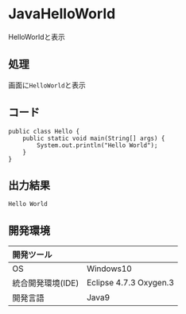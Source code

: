 # JavaHelloWorld
HelloWorldと表示

## 処理
画面に`HelloWorld`と表示

## コード
```
public class Hello {
	public static void main(String[] args) {
		System.out.println("Hello World");
	}
}
```

## 出力結果  
```
Hello World
```
  
## 開発環境
| 開発ツール |  |
|:-|:-|
| OS | Windows10 |
| 統合開発環境(IDE) | Eclipse 4.7.3 Oxygen.3 |
| 開発言語 | Java9 |
